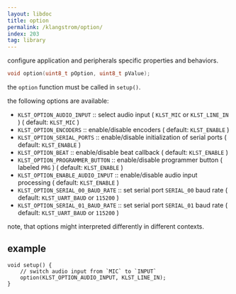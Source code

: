 ```yaml
---
layout: libdoc
title: option
permalink: /klangstrom/option/
index: 203
tag: library
---
```


configure application and peripherals specific properties and behaviors.

```c
void option(uint8_t pOption, uint8_t pValue);
```

the `option` function must be called in `setup()`.

the following options are available:

- `KLST_OPTION_AUDIO_INPUT` :: select audio input ( `KLST_MIC` or `KLST_LINE_IN` ) ( default: `KLST_MIC` )
- `KLST_OPTION_ENCODERS` :: enable/disable encoders ( default: `KLST_ENABLE` )
- `KLST_OPTION_SERIAL_PORTS` :: enable/disable initialization of serial ports ( default: `KLST_ENABLE` )
- `KLST_OPTION_BEAT` :: enable/disable beat callback ( default: `KLST_ENABLE` )
- `KLST_OPTION_PROGRAMMER_BUTTON` :: enable/disable programmer button ( labeled `PRG` ) ( default: `KLST_ENABLE` )
- `KLST_OPTION_ENABLE_AUDIO_INPUT` :: enable/disable audio input processing ( default: `KLST_ENABLE` )
- `KLST_OPTION_SERIAL_00_BAUD_RATE` :: set serial port `SERIAL_00` baud rate ( default: `KLST_UART_BAUD` or `115200` )
- `KLST_OPTION_SERIAL_01_BAUD_RATE` :: set serial port `SERIAL_01` baud rate ( default: `KLST_UART_BAUD` or `115200` )

note, that options might interpreted differently in different contexts.

## example

```
void setup() {
    // switch audio input from `MIC` to `INPUT`
    option(KLST_OPTION_AUDIO_INPUT, KLST_LINE_IN);
}
```